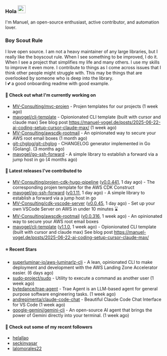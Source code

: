 ### Hola <img src="https://media.giphy.com/media/hvRJCLFzcasrR4ia7z/giphy.gif" width="25px">

I'm Manuel, an open-source enthusiast, active contributor, and automation lover.

### Boy Scout Rule

I love open source. I am not a heavy maintainer of any large libraries, but I really like the boyscout rule. 
When I see something to be improved, I do it. When I see a project
that simplifies my life and many others. I use my skills to improve it even more.
I contribute to things as I come across issues that I think other people might struggle with. 
This may be things that are overlooked by someone who is deep into the library.  
I 💕 a good onboarding readme with good example.



#### 👷 Check out what I'm currently working on

- [MV-Consulting/mvc-projen](https://github.com/MV-Consulting/mvc-projen) - Projen templates for our projects (1 week ago)
- [mavogel/cli-template](https://github.com/mavogel/cli-template) - Opionionated CLI template (built with cursor and claude max) See blog post https://manuel-vogel.de/posts/2025-06-22-ai-coding-setup-cursor-claude-max/ (1 week ago)
- [MV-Consulting/awscdk-rootmail](https://github.com/MV-Consulting/awscdk-rootmail) - An opinionated way to secure your AWS root email boxes (1 month ago)
- [git-chglog/git-chglog](https://github.com/git-chglog/git-chglog) - CHANGELOG generator implemented in Go (Golang). (3 months ago)
- [mavogel/go-ssh-forward](https://github.com/mavogel/go-ssh-forward) - A simple library to establish a forward via a jump host in go (4 months ago)

#### 🔭 Latest releases I've contributed to

- [MV-Consulting/projen-cdk-hugo-pipeline](https://github.com/MV-Consulting/projen-cdk-hugo-pipeline) ([v0.0.441](https://github.com/MV-Consulting/projen-cdk-hugo-pipeline/releases/tag/v0.0.441), 1 day ago) - The corresponding projen template for the AWS CDK Construct
- [mavogel/go-ssh-forward](https://github.com/mavogel/go-ssh-forward) ([v0.1.11](https://github.com/mavogel/go-ssh-forward/releases/tag/v0.1.11), 1 day ago) - A simple library to establish a forward via a jump host in go
- [MV-Consulting/cdk-vscode-server](https://github.com/MV-Consulting/cdk-vscode-server) ([v0.0.45](https://github.com/MV-Consulting/cdk-vscode-server/releases/tag/v0.0.45), 1 day ago) - Set up your own VSCode Server on AWS in under 10 minutes ⌛️
- [MV-Consulting/awscdk-rootmail](https://github.com/MV-Consulting/awscdk-rootmail) ([v0.0.316](https://github.com/MV-Consulting/awscdk-rootmail/releases/tag/v0.0.316), 1 week ago) - An opinionated way to secure your AWS root email boxes
- [mavogel/cli-template](https://github.com/mavogel/cli-template) ([v1.1.0](https://github.com/mavogel/cli-template/releases/tag/v1.1.0), 1 week ago) - Opionionated CLI template (built with cursor and claude max) See blog post https://manuel-vogel.de/posts/2025-06-22-ai-coding-setup-cursor-claude-max/

#### ⭐ Recent Stars

- [superluminar-io/aws-luminarlz-cli](https://github.com/superluminar-io/aws-luminarlz-cli) - A lean, opinionated CLI to make deployment and development with the AWS Landing Zone Accelerator easier. (6 days ago)
- [sudo-project/sudo](https://github.com/sudo-project/sudo) - Utility to execute a command as another user (1 week ago)
- [bytedance/trae-agent](https://github.com/bytedance/trae-agent) - Trae Agent is an LLM-based agent for general purpose software engineering tasks. (1 week ago)
- [andrepimenta/claude-code-chat](https://github.com/andrepimenta/claude-code-chat) - Beautiful Claude Code Chat Interface for VS Code (1 week ago)
- [google-gemini/gemini-cli](https://github.com/google-gemini/gemini-cli) - An open-source AI agent that brings the power of Gemini directly into your terminal. (1 week ago)

#### 👯 Check out some of my recent followers

- [helallao](https://github.com/helallao)
- [seckinyasar](https://github.com/seckinyasar)
- [lalomorales22](https://github.com/lalomorales22)




